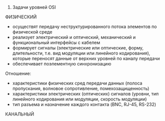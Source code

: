 1.	Задачи уровней OSI

ФИЗИЧЕСКИЙ
- осуществят передачу неструктурированного потока элементов по физической среде
- реализует электрический и оптический, механический и функциональный интерфейсы с кабелем
- формирует сигналы (электрические или оптические, форму, длительности, т.е. вид модуляции или линейного кодирования), которые переносят данные от верхних уровней по каналу передачи
- обеспечивает поэлементную синхронизацию

Отношение:
- характеристики физических сред передачи данных (полоса пропускания, волновое сопротивление, помехозащищенность)
- характеристики электрических (оптических) сигналов (уровни, тип линейного кодирования или модуляции, скорость модуляции)
- тип разъема и назначение каждого контакта (BNC, RJ-45, RS-232)

КАНАЛЬНЫЙ

